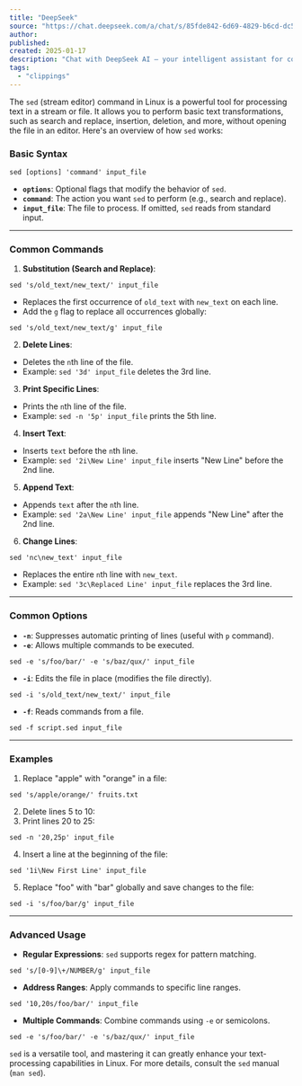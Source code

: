 ```yaml
---
title: "DeepSeek"
source: "https://chat.deepseek.com/a/chat/s/85fde842-6d69-4829-b6cd-dc5dfafee816"
author:
published:
created: 2025-01-17
description: "Chat with DeepSeek AI – your intelligent assistant for coding, content creation, file reading, and more. Upload documents, engage in long-context conversations, and get expert help in AI, natural language processing, and beyond. | 深度求索（DeepSeek）助力编程代码开发、创意写作、文件处理等任务，支持文件上传及长文本对话，随时为您提供高效的AI支持。"
tags:
  - "clippings"
---
```

The `sed` (stream editor) command in Linux is a powerful tool for processing text in a stream or file. It allows you to perform basic text transformations, such as search and replace, insertion, deletion, and more, without opening the file in an editor. Here's an overview of how `sed` works:

### Basic Syntax

```
sed [options] 'command' input_file
```

- **`options`**: Optional flags that modify the behavior of `sed`.
- **`command`**: The action you want `sed` to perform (e.g., search and replace).
- **`input_file`**: The file to process. If omitted, `sed` reads from standard input.

---

### Common Commands

1. **Substitution (Search and Replace)**:

```
sed 's/old_text/new_text/' input_file
```

- Replaces the first occurrence of `old_text` with `new_text` on each line.
- Add the `g` flag to replace all occurrences globally:

```
sed 's/old_text/new_text/g' input_file
```
2. **Delete Lines**:

- Deletes the `n`th line of the file.
- Example: `sed '3d' input_file` deletes the 3rd line.
3. **Print Specific Lines**:

- Prints the `n`th line of the file.
- Example: `sed -n '5p' input_file` prints the 5th line.
4. **Insert Text**:

- Inserts `text` before the `n`th line.
- Example: `sed '2i\New Line' input_file` inserts "New Line" before the 2nd line.
5. **Append Text**:

- Appends `text` after the `n`th line.
- Example: `sed '2a\New Line' input_file` appends "New Line" after the 2nd line.
6. **Change Lines**:

```
sed 'nc\new_text' input_file
```

- Replaces the entire `n`th line with `new_text`.
- Example: `sed '3c\Replaced Line' input_file` replaces the 3rd line.

---

### Common Options

- **`-n`**: Suppresses automatic printing of lines (useful with `p` command).
- **`-e`**: Allows multiple commands to be executed.

```
sed -e 's/foo/bar/' -e 's/baz/qux/' input_file
```
- **`-i`**: Edits the file in place (modifies the file directly).

```
sed -i 's/old_text/new_text/' input_file
```
- **`-f`**: Reads commands from a file.

```
sed -f script.sed input_file
```

---

### Examples

1. Replace "apple" with "orange" in a file:

```
sed 's/apple/orange/' fruits.txt
```
2. Delete lines 5 to 10:
3. Print lines 20 to 25:

```
sed -n '20,25p' input_file
```
4. Insert a line at the beginning of the file:

```
sed '1i\New First Line' input_file
```
5. Replace "foo" with "bar" globally and save changes to the file:

```
sed -i 's/foo/bar/g' input_file
```

---

### Advanced Usage

- **Regular Expressions**: `sed` supports regex for pattern matching.

```
sed 's/[0-9]\+/NUMBER/g' input_file
```
- **Address Ranges**: Apply commands to specific line ranges.

```
sed '10,20s/foo/bar/' input_file
```
- **Multiple Commands**: Combine commands using `-e` or semicolons.

```
sed -e 's/foo/bar/' -e 's/baz/qux/' input_file
```

`sed` is a versatile tool, and mastering it can greatly enhance your text-processing capabilities in Linux. For more details, consult the `sed` manual (`man sed`).
